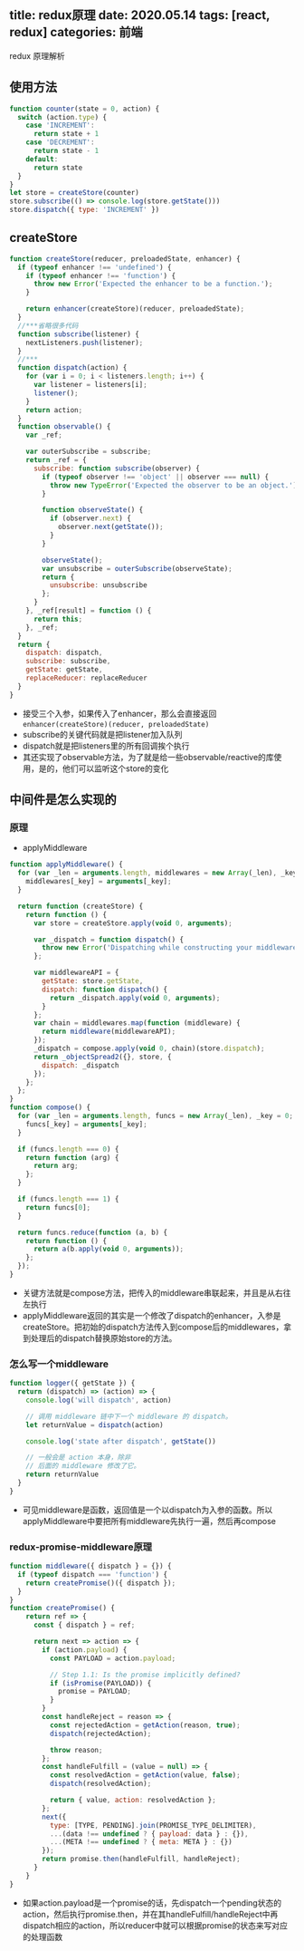 title: redux原理
date: 2020.05.14
tags: [react, redux]
categories: 前端
---
redux 原理解析
<!--more-->
## 使用方法
```javascript
function counter(state = 0, action) {
  switch (action.type) {
    case 'INCREMENT':
      return state + 1
    case 'DECREMENT':
      return state - 1
    default:
      return state
  }
}
let store = createStore(counter)
store.subscribe(() => console.log(store.getState()))
store.dispatch({ type: 'INCREMENT' })
```
## createStore
```JavaScript
function createStore(reducer, preloadedState, enhancer) {
  if (typeof enhancer !== 'undefined') {
    if (typeof enhancer !== 'function') {
      throw new Error('Expected the enhancer to be a function.');
    }

    return enhancer(createStore)(reducer, preloadedState);
  }
  //***省略很多代码
  function subscribe(listener) {
    nextListeners.push(listener);
  }
  //***
  function dispatch(action) {
    for (var i = 0; i < listeners.length; i++) {
      var listener = listeners[i];
      listener();
    }
    return action;
  }
  function observable() {
    var _ref;

    var outerSubscribe = subscribe;
    return _ref = {
      subscribe: function subscribe(observer) {
        if (typeof observer !== 'object' || observer === null) {
          throw new TypeError('Expected the observer to be an object.');
        }

        function observeState() {
          if (observer.next) {
            observer.next(getState());
          }
        }

        observeState();
        var unsubscribe = outerSubscribe(observeState);
        return {
          unsubscribe: unsubscribe
        };
      }
    }, _ref[result] = function () {
      return this;
    }, _ref;
  }
  return {
    dispatch: dispatch,
    subscribe: subscribe,
    getState: getState,
    replaceReducer: replaceReducer
  }
}

```
* 接受三个入参，如果传入了enhancer，那么会直接返回`enhancer(createStore)(reducer, preloadedState)`
* subscribe的关键代码就是把listener加入队列
* dispatch就是把listeners里的所有回调挨个执行
* 其还实现了observable方法，为了就是给一些observable/reactive的库使用，是的，他们可以监听这个store的变化


## 中间件是怎么实现的
### 原理
* applyMiddleware
```javascript
function applyMiddleware() {
  for (var _len = arguments.length, middlewares = new Array(_len), _key = 0; _key < _len; _key++) {
    middlewares[_key] = arguments[_key];
  }

  return function (createStore) {
    return function () {
      var store = createStore.apply(void 0, arguments);

      var _dispatch = function dispatch() {
        throw new Error('Dispatching while constructing your middleware is not allowed. ' + 'Other middleware would not be applied to this dispatch.');
      };

      var middlewareAPI = {
        getState: store.getState,
        dispatch: function dispatch() {
          return _dispatch.apply(void 0, arguments);
        }
      };
      var chain = middlewares.map(function (middleware) {
        return middleware(middlewareAPI);
      });
      _dispatch = compose.apply(void 0, chain)(store.dispatch);
      return _objectSpread2({}, store, {
        dispatch: _dispatch
      });
    };
  };
}
function compose() {
  for (var _len = arguments.length, funcs = new Array(_len), _key = 0; _key < _len; _key++) {
    funcs[_key] = arguments[_key];
  }

  if (funcs.length === 0) {
    return function (arg) {
      return arg;
    };
  }

  if (funcs.length === 1) {
    return funcs[0];
  }

  return funcs.reduce(function (a, b) {
    return function () {
      return a(b.apply(void 0, arguments));
    };
  });
}
```
* 关键方法就是compose方法，把传入的middleware串联起来，并且是从右往左执行
* applyMiddleware返回的其实是一个修改了dispatch的enhancer，入参是createStore。把初始的dispatch方法传入到compose后的middlewares，拿到处理后的dispatch替换原始store的方法。

### 怎么写一个middleware
```javascript
function logger({ getState }) {
  return (dispatch) => (action) => {
    console.log('will dispatch', action)

    // 调用 middleware 链中下一个 middleware 的 dispatch。
    let returnValue = dispatch(action)

    console.log('state after dispatch', getState())

    // 一般会是 action 本身，除非
    // 后面的 middleware 修改了它。
    return returnValue
  }
}
```
* 可见middleware是函数，返回值是一个以dispatch为入参的函数。所以applyMiddleware中要把所有middleware先执行一遍，然后再compose

### redux-promise-middleware原理
```javascript
function middleware({ dispatch } = {}) {
  if (typeof dispatch === 'function') {
    return createPromise()({ dispatch });
  }
}
function createPromise() {
    return ref => {
      const { dispatch } = ref;

      return next => action => {
        if (action.payload) {
          const PAYLOAD = action.payload;

          // Step 1.1: Is the promise implicitly defined?
          if (isPromise(PAYLOAD)) {
            promise = PAYLOAD;
          }
        }
        const handleReject = reason => {
          const rejectedAction = getAction(reason, true);
          dispatch(rejectedAction);

          throw reason;
        };
        const handleFulfill = (value = null) => {
          const resolvedAction = getAction(value, false);
          dispatch(resolvedAction);

          return { value, action: resolvedAction };
        };
        next({
          type: [TYPE, PENDING].join(PROMISE_TYPE_DELIMITER),
          ...(data !== undefined ? { payload: data } : {}),
          ...(META !== undefined ? { meta: META } : {})
        });
        return promise.then(handleFulfill, handleReject);
      }
    }
}
```
* 如果action.payload是一个promise的话，先dispatch一个pending状态的action，然后执行promise.then，并在其handleFulfill/handleReject中再dispatch相应的action，所以reducer中就可以根据promise的状态来写对应的处理函数

